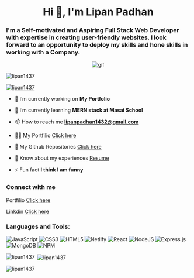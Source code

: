 <h1 align="center">Hi 👋, I'm Lipan Padhan </h1>
<h3 align="center" an aspiring Full Stack MERN Developer from India.</h3>
<h3> I'm a Self-motivated and Aspiring Full Stack Web Developer with expertise in creating user-friendly websites. I look forward to an opportunity to deploy my skills and hone skills in working with a Company.</h3>

<div align="center" >
 <img src="https://media1.giphy.com/media/qgQUggAC3Pfv687qPC/giphy.gif?cid=ecf05e47otvd44y8sgvg2kpf45n57qoin40culmnqsazqcx7&rid=giphy.gif&ct=g" alt="gif" />
</div>

<p align="left"> <img src="https://komarev.com/ghpvc/?username=lipan1437&label=Profile%20views&color=0e75b6&style=flat" alt="lipan1437" /> </p>

<p align="left"> <a href="https://github.com/ryo-ma/github-profile-trophy"><img src="https://github-profile-trophy.vercel.app/?username=lipan1437" alt="lipan1437" /></a> </p>

- 🔭 I’m currently working on **My Portfolio**

- 🌱 I’m currently learning **MERN stack at Masai School**

- 📫 How to reach me **lipanpadhan1432@gmail.com**

- 👨‍💻 My Portfilio [Click here](https://lipan1437.github.io/)

- 👀 My Github Repositories [Click here](https://github.com/lipan1437?tab=repositories)

- 📄 Know about my experiences [Resume](https://drive.google.com/file/d/1GVua_3kW2MZGUMdGNApSG-m6lu-fDwXW/view?usp=share_link)

- ⚡ Fun fact **I think I am funny**

<h3>Connect with me</h3>

 Portfilio [Click here](https://lipan1437.github.io/)
 
 Linkdin   [Click here](https://www.linkedin.com/in/lipan-padhan-a0bb381a5/)
 
<h3 align="left">Languages and Tools:</h3>

<div>
  
  ![JavaScript](https://img.shields.io/badge/javascript-%23323330.svg?style=for-the-badge&logo=javascript&logoColor=%23F7DF1E) 
  ![CSS3](https://img.shields.io/badge/css3-%231572B6.svg?style=for-the-badge&logo=css3&logoColor=white)
  ![HTML5](https://img.shields.io/badge/html5-%23E34F26.svg?style=for-the-badge&logo=html5&logoColor=white)
  ![Netlify](https://img.shields.io/badge/netlify-%23000000.svg?style=for-the-badge&logo=netlify&logoColor=#00C7B7)
  ![React](https://img.shields.io/badge/react-%2320232a.svg?style=for-the-badge&logo=react&logoColor=%2361DAFB)
  ![NodeJS](https://img.shields.io/badge/node.js-6DA55F?style=for-the-badge&logo=node.js&logoColor=white)
  ![Express.js](https://img.shields.io/badge/express.js-%23404d59.svg?style=for-the-badge&logo=express&logoColor=%2361DAFB)
  ![MongoDB](https://img.shields.io/badge/MongoDB-%234ea94b.svg?style=for-the-badge&logo=mongodb&logoColor=white)
  ![NPM](https://img.shields.io/badge/NPM-%23000000.svg?style=for-the-badge&logo=npm&logoColor=white)
</div>

<p><img align="left" src="https://github-readme-stats.vercel.app/api/top-langs?username=lipan1437&show_icons=true&locale=en&layout=compact" alt="lipan1437" /></p>

<p>&nbsp;<img align="center" src="https://github-readme-stats.vercel.app/api?username=lipan1437&show_icons=true&locale=en" alt="lipan1437" /></p>

<p><img align="center" src="https://github-readme-streak-stats.herokuapp.com/?user=lipan1437&theme=default" alt="lipan1437" /></p>
